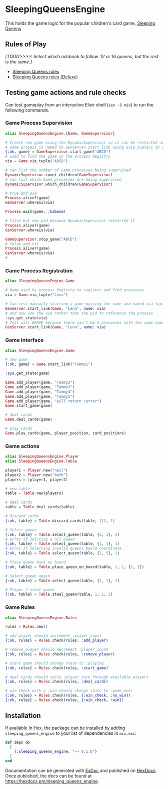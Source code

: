 # SleepingQueensEngine

This holds the game logic for the popular children's card game,
[Sleeping Queens](https://gamewright.com/product/Sleeping-Queens)

## Rules of Play

_[TODO>>>>: Select which rulebook to follow. 12 or 16 queens, but the rest is
the same.]_

- [Sleeping Queens rules](https://gamewright.com/pdfs/Rules/SleepingQueensTM-RULES.pdf)
- [Sleeping Queens rules (Deluxe)](https://gamewright.com/pdfs/Rules/Sleeping-Queens-Rules.pdf)

## Testing game actions and rule checks

Can test gameplay from an interactive Elixir shell (`iex -S mix`) to run the
following commands.

### Game Process Supervision

```elixir
alias SleepingQueensEngine.{Game, GameSupervisor}

# Create new game using the DynamicSupervisor so it can be restarted according to child specs.
# Game process is named in GenServer.start_link using &via_tuple/1 to register itself.
{:ok, game} = GameSupervisor.start_game("ABCD")
# used to find the game in the process Registry
via = Game.via_tuple("ABCD")

# can list the number of Game processes being supervised
DynamicSupervisor.count_children(GameSupervisor)
# can list which Game processes are being supervised
DynamicSupervisor.which_children(GameSupervisor)

# true and pid
Process.alive?(game)
GenServer.whereis(via)

Process.exit(game, :kaboom)

# false but new pid because DynamicSupervisor restarted it
Process.alive?(game)
GenServer.whereis(via)

GameSupervisor.stop_game("ABCD")
# false and nil
Process.alive?(game)
GenServer.whereis(via)
# 
```

### Game Process Registration

```elixir
alias SleepingQueensEngine.Game

# Name used by process Registry to register and find processes
via = Game.via_tuple("Lena")

# Can test manually starting a game passing the name and named via tuple
GenServer.start_link(Game, "Lena", name: via)
# and now use the via rather than the pid to reference the process
:sys.get_state(via)
# This will ERROR because there can't be 2 processes with the same name
GenServer.start_link(Game, "Lena", name: via)
```

### Game interface

```elixir
alias SleepingQueensEngine.Game

# new game
{:ok, game} = Game.start_link("Tammy1")

:sys.get_state(game)

Game.add_player(game, "Tammy2")
Game.add_player(game, "Tammy3")
Game.add_player(game, "Tammy4")
Game.add_player(game, "Tammy5")
Game.add_player(game, "will return :error")
Game.start_game(game)

# deal cards
Game.deal_cards(game)

# play cards
Game.play_cards(game, player_position, card_positions)
```

### Game actions

```elixir
alias SleepingQueensEngine.Player
alias SleepingQueensEngine.Table

player1 = Player.new("neil")
player2 = Player.new("beth")
players = [player1, player2]

# new table
table = Table.new(players)

# deal cards
table = Table.deal_cards(table)

# discard cards
{:ok, table} = Table.discard_cards(table, [1], 1)

# Select queen
{:ok, table} = Table.select_queen(table, {1, 1}, 1)
# error if selcting a nil queen
{:ok, table} = Table.select_queen(table, {1, 1}, 1)
# error if selecting invalid queens_board coordinate
{:ok, table} = Table.select_queen(table, {1, 5}, 1)

# Place queen back on board
{:ok, table} = Table.place_queen_on_board(table, 1, 1, {1, 1})

# Select queen again
{:ok, table} = Table.select_queen(table, {1, 1}, 1)

# Player 2 steal queen
{:ok, table} = Table.steal_queen(table, 1, 1, 2)
```

### Game Rules

```elixir
alias SleepingQueensEngine.Rules

rules = Rules.new()

# add player should increment :player_count
{:ok, rules} = Rules.check(rules, :add_player)

# remove player should decrement :player_count
{:ok, rules} = Rules.check(rules, :remove_player)

# start game should change state to :playing
{:ok, rules} = Rules.check(rules, :start_game)

# deal cards should cycle :player_turn through available players
{:ok, rules} = Rules.check(rules, :deal_cards)

# win check with a :win should change state to :game_over
{:ok, rules} = Rules.check(rules, {:win_check, :no_win})
{:ok, rules} = Rules.check(rules, {:win_check, :win})
```

## Installation

If [available in Hex](https://hex.pm/docs/publish), the package can be installed
by adding `sleeping_queens_engine` to your list of dependencies in `mix.exs`:

```elixir
def deps do
  [
    {:sleeping_queens_engine, "~> 0.1.0"}
  ]
end
```

Documentation can be generated with
[ExDoc](https://github.com/elixir-lang/ex_doc) and published on
[HexDocs](https://hexdocs.pm). Once published, the docs can be found at
<https://hexdocs.pm/sleeping_queens_engine>.
